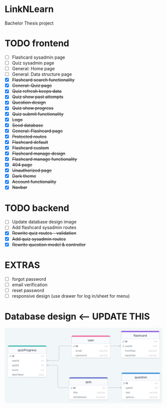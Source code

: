 # LinkNLearn

Bachelor Thesis project

# TODO frontend

-   [ ] Flashcard sysadmin page
-   [ ] Quiz sysadmin page
-   [ ] General: Home page
-   [ ] General: Data structure page
-   [x] ~~Flashcard search functionality~~
-   [x] ~~General: Quiz page~~
-   [x] ~~Quiz refresh keeps data~~
-   [x] ~~Quiz show past attempts~~
-   [x] ~~Question design~~
-   [x] ~~Quiz show progress~~
-   [x] ~~Quiz submit functionality~~
-   [x] ~~Logo~~
-   [x] ~~Seed database~~
-   [x] ~~General: Flashcard page~~
-   [x] ~~Protected routes~~
-   [x] ~~Flashcard default~~
-   [x] ~~Flashcard custom~~
-   [x] ~~Flashcard manage design~~
-   [x] ~~Flashcard manage functionality~~
-   [x] ~~404 page~~
-   [x] ~~Unauthorized page~~
-   [x] ~~Dark theme~~
-   [x] ~~Account functionality~~
-   [x] ~~Navbar~~

# TODO backend

-   [ ] Update database design image
-   [ ] Add flashcard sysadmin routes
-   [x] ~~Rewrite quiz routes - validation~~
-   [x] ~~Add quiz sysadmin routes~~
-   [x] ~~Rewrite question model & controller~~

# EXTRAS

-   [ ] forgot password
-   [ ] email verification
-   [ ] reset password
-   [ ] responsive design (use drawer for log in/sheet for menu)

# Database design <-- UPDATE THIS

![Database design](backend/database%20design.png)
